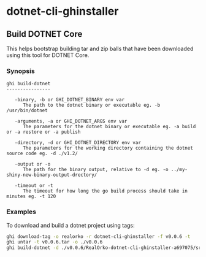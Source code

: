 # dotnet-cli-ghinstaller

## Build DOTNET Core

This helps bootstrap building tar and zip balls that have been downloaded using this tool for DOTNET Core. 

### Synopsis

```
ghi build-dotnet
----------------

   -binary, -b or GHI_DOTNET_BINARY env var
      The path to the dotnet binary or executable eg. -b /usr/bin/dotnet

   -arguments, -a or GHI_DOTNET_ARGS env var
      The parameters for the dotnet binary or executable eg. -a build or -a restore or -a publish

   -directory, -d or GHI_DOTNET_DIRECTORY env var
      The parameters for the working directory containing the dotnet source code eg. -d ./v1.2/

   -output or -o
      The path for the binary output, relative to -d eg. -o ../my-shiny-new-binary-output-drectory/

   -timeout or -t
      The timeout for how long the go build process should take in minutes eg. -t 120
``` 

### Examples

To download and build a dotnet project using tags:

```bash
ghi download-tag -o realorko -r dotnet-cli-ghinstaller -f v0.0.6 -t
ghi untar -t v0.0.6.tar -o ./v0.0.6
ghi build-dotnet -d ./v0.0.6/RealOrko-dotnet-cli-ghinstaller-a697075/src/ghinstaller -o ../../../../build 
```
